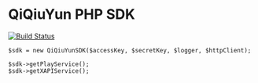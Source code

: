 # QiQiuYun PHP SDK

[![Build Status](https://travis-ci.org/codeages/qiqiuyun-php-sdk.svg?branch=master)](https://travis-ci.org/codeages/qiqiuyun-php-sdk)

```
$sdk = new QiQiuYunSDK($accessKey, $secretKey, $logger, $httpClient);

$sdk->getPlayService();
$sdk->getXAPIService();
```